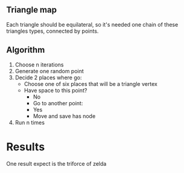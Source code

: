 ## Triangle map

Each triangle should be equilateral, so it's needed one chain of these triangles types, connected by points.

## Algorithm

1. Choose n iterations
2. Generate one random point
3. Decide 2 places where go:
	- Choose one of six places that will be a triangle vertex
	- Have space to this point?
		- No
		-	Go to another point:
		- Yes
		-	Move and save has node
4. Run n times

# Results

One result expect is the triforce of zelda
